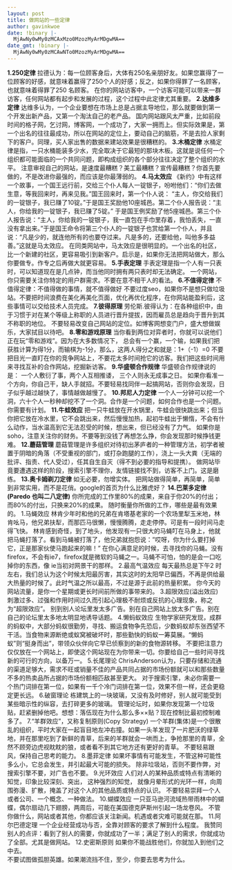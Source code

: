 ```yaml
---
layout: post
title: 做网站的一些定律
author: gavinkwoe
date: !binary |-
  MjAwNy0wMy0zMCAxMzo0MzozMyArMDgwMA==
date_gmt: !binary |-
  MjAwNy0wMy0zMCAwNTo0MzozMyArMDgwMA==
---
```

<strong>1.250定律</strong> 
拉德认为：每一位顾客身后，大体有250名亲朋好友。如果您赢得了一位顾客的好感，就意味着赢得了250个人的好感；反之，如果你得罪了一名顾客，也就意味着得罪了250 名顾客。   在你的网站访客中，一个访客可能可以带来一群访客，任何网站都有起步和发展的过程，这个过程中此定律尤其重要。
<strong>2.达维多定律</strong>
达维多认为，一个企业要想在市场上总是占据主导地位，那么就要做到第一个开发出新产品，又第一个淘汰自己的老产品。   国内网站跟风太严重，比如前段时间的格子网，乞讨网，博客网，一个成功了，大家一拥而上。但实际效果是，第一个出名的往往最成功，所以在网站的定位上，要动自己的脑筋，不是去捡人家剩下的客户。同理，买人家出售的数据来建站效果是很糟糕的。
<strong>3.木桶定律</strong>
水桶定律是指，一只水桶能装多少水，完全取决于它最短的那块木板。这就是说任何一个组织都可能面临的一个共同问题，即构成组织的各个部分往往决定了整个组织的水平。   注意审视自己的网站，是速度最糟糕？美工最糟糕？宣传最糟糕？你首先要做的，不是改进你最强的，而应该是你最薄弱的。
<strong>4.马太效应</strong>
《新约》中有这样一个故事，一个国王远行前，交给三个仆人每人一锭银子，吩咐他们：“你们去做生意，等我回来时，再来见我。”国王回来时，第一个仆人说： “主人，你交给我们的一锭银子，我已赚了10锭。”于是国王奖励他10座城邑。第二个仆人报告说：“主人，你给我的一锭银子，我已赚了5锭。” 于是国王例奖励了他5座城邑。第三个仆人报告说：“主人，你给我的一锭银子，我一直包在手巾里存着，我怕丢失，一直没有拿出来。”于是国王命令将第三个仆人的一锭银子也赏给第一个仆人，并且说：“凡是少的，就连他所有的也要夺过来。凡是多的，还要给他，叫他多多益善。”这就是马太效应。   在同类网站中，马太效应是很明显的。一个出名的社区，比一个新建的社区，更容易吸引到新客户。启示是，如果你无法把网站做大，那么你要做专。作专之后再做大就更容易。
<strong>5.手表定理</strong>
手表定理是指一个人有一只表时，可以知道现在是几点钟，而当他同时拥有两只表时却无法确定。
一个网站，你只需要关注你特定的用户群需求。不要在意不相干人的看法。
<strong>6.不值得定律</strong>
不值得定律：不值得做的事情，就不值得做好   不要过度seo，如果你不是想只做垃圾站。不要把时间浪费在美化再美化页面，优化再优化程序，在你网站能盈利后，这些事情可以交给技术人员完成。
<strong>7.彼得原理</strong>
劳伦斯.彼得认为：在各种组织中，由于习惯于对在某个等级上称职的人员进行晋升提拔，因而雇员总是趋向于晋升到其不称职的地位。
不要轻易改变自己网站的定位。如博客网想变门户，盛大想做娱乐，大家拭目以待吧。
<strong>8.零和游戏原理</strong>
当你看到两位对弈者时，你就可以说他们正在玩“零和游戏”。因为在大多数情况下， 总会有一个赢，一个输，如果我们把获胜计算为得1分，而输棋为-1分，那么，这两人得分之和就是：1+（-1）=0   不要把目光一直盯在你的竞争网站上，不要花太多时间抢它的访客。我们把这些时间用来寻找互补的合作网站，挖掘新访客。
<strong>9.华盛顿合作规律</strong>
华盛顿合作规律说的是： 一个人敷衍了事，两个人互相推诿， 三个人则永无成事之日。
如果你看准一个方向，你自己干，缺人手就招。不要轻易找同伴一起搞网站，否则你会发现，日子似乎越过越快了，事情越做越慢了。
<strong>10.邦尼人力定律</strong>
一个人一分钟可以挖一个洞，六十个人一秒种却挖不了一个洞。合作是一个问题，如何合作也是一个问题。你需要有计划。
<strong>11.牛蛙效应</strong>
把一只牛蛙放在开水锅里，牛蛙会很快跳出来；但当你把它放在冷水里，它不会跳出来，然后慢慢加热，起初牛蛙出于懒惰，不会有什么动作，当水温高到它无法忍受的时候，想出来，但已经没有了力气。   如果你是soho，注意关注你的财务。不要等到没钱了再想怎么挣，你会发现那时候挣钱更难。
<strong>12.蘑菇管理</strong>
蘑菇管理是许多组织对待初出茅庐者的一种管理方法，初学者被置于阴暗的角落（不受重视的部门，或打杂跑腿的工作），浇上一头大粪（无端的批评、指责、代人受过），任其自生自灭（得不到必要的指导和提携）。
  做网站毕竟要遭遇这样的阶段，搜索引擎不理你，友情链接找不到，访客不上门。这是磨练。
<strong>13.奥卡姆剃刀定律</strong>
如无必要，勿增实体。
把网站做得简单，再简单，简单到非常实用，而不是花俏。google的首页为什么比雅虎好？
<strong>14.巴莱多定律(Paredo 也叫二八定律)</strong>
你所完成的工作里80%的成果，来自于你20%的付出；而80%的付出，只换来20%的成果。
随时衡量你所做的工作，哪些是最有效果的。 
1.马蝇效应
林肯少年时和他的兄弟在肯塔基老家的一个农场里犁玉米地，林肯吆马，他兄弟扶犁，而那匹马很懒，慢慢腾腾，走走停停。可是有一段时间马走得飞快。 林肯感到奇怪，到了地头，他发现有一只很大的马蝇叮在马身上，他就把马蝇打落了。看到马蝇被打落了，他兄弟就抱怨说：”哎呀，你为什么要打掉它，正是那家伙使马跑起来的嘛！”   在你心满意足的时候，去寻找你的马蝇。没有firefox，不会有ie7，firefox就是微软的马蝇之一。马蝇不可怕，怕的是会一口吃掉你的东西，像 ie当初对网景干的那样。 
2.最高气温效应
每天最热总是下午2 时左右，我们总认为这个时候太阳最厉害，其实这时的太阳早已偏西，不再是供给最大热量的时候了。此时气温之所以最高，不过是源于此前的热量积累。
你今天的网站流量，是你一个星期或更长时间前所做的事带来的。 
3.超限效应(溢出效应)
刺激过多、过强和作用时间过久而引起心理极不耐烦或反抗的心理现象，称之为“超限效应”。 别到别人论坛里发太多广告。别在自己网站上放太多广告。别在自己的论坛里太多地太明显地诱导话题。 
4.懒蚂蚁效应
生物学家研究发现，成群的蚂蚁中，大部分蚂蚁很勤劳，寻找、搬运食物争先恐后，少数蚂蚁却东张西望不干活。当食物来源断绝或蚁窝被破坏时，那些勤快的蚂蚁一筹莫展。“懒蚂蚁”则“挺身而出”，带领众伙伴向它早已侦察到的新的食物源转移。   不要把注意力仅仅放在一个网站上，即使这个网站现在为你带来一切。你要给自己一些时间寻找新的可行的方向，以备万一。 
5.长尾理论
ChrisAnderson认为，只要存储和流通的渠道足够大，需求不旺或销量不佳的产品共同占据的市场份额就可以和那些数量不多的热卖品所占据的市场份额相匹敌甚至更大。   对于搜索引擎，未必你需要一个热门词排在第一位，如果有一千个冷门词排在第一位，效果不但一样，还会更稳定更长远。 
6.破窗理论
栋建筑上的一块玻璃，又没有及时修好，别人就可能受到某些暗示性的纵容，去打碎更多的玻璃。   管理论坛时，如果你发现第一个垃圾贴，赶紧删掉他吧。想想：落伍现在为什么那么多&times;&times;贴？现在控制比最初控制难多了。 
7.“羊群效应”，又称复制原则(Copy Strategy)
一个羊群(集体)是一个很散乱的组织，平时大家在一起盲目地左冲右撞。如果一头羊发现了一片肥沃的绿草地，并在那里吃到了新鲜的青草，后来的羊群就会一哄而上，争抢那里的青草，全然不顾旁边虎视眈眈的狼，或者看不到其它地方还有更好的青草。
不要轻易跟风，保持自己思考的能力。 
8.墨菲定律
如果坏事情有可能发生，不管这种可能性多么小，它总会发生，并引起最大可能的损失。
除非垃圾站，否则不要作弊，对搜索引擎不要，对广告也不要。 
9.光环效应
人们对人的某种品质或特点有清晰的知觉，印象比较深刻、突出， 这种强烈的知觉， 就像月晕形式的光环一样，向周围弥漫、扩散，掩盖了对这个人的其他品质或特点的认识。
不要轻易崇拜一个人或者公司、一个概念、一种做法。 
10.蝴蝶效应
一只亚马逊河流域热带雨林中的蝴蝶，偶尔扇动几下翅膀，两周后，可能在美国德克萨斯州引起一场龙卷风。
不管你做什么，网站或者其他，你都应该关注新闻。机遇或者灾难可能就在那。 
11.阿尔巴德定理
一个企业经营成功与否，全靠对顾客的要求了解到什么程度。   我赞同别人的点评：看到了别人的需要，你就成功了一半；满足了别人的需求，你就成功了全部。尤其是做网站。 
12.史密斯原则
如果你不能战胜他们，你就加入到他们之中去。   
不要试图做孤胆英雄。如果潮流挡不住，至少，你要去思考为什么。
